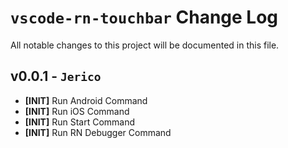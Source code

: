 # `vscode-rn-touchbar` Change Log

All notable changes to this project will be documented in this file.

## v0.0.1 - `Jerico`

- **[INIT]** Run Android Command
- **[INIT]** Run iOS Command
- **[INIT]** Run Start Command
- **[INIT]** Run RN Debugger Command
